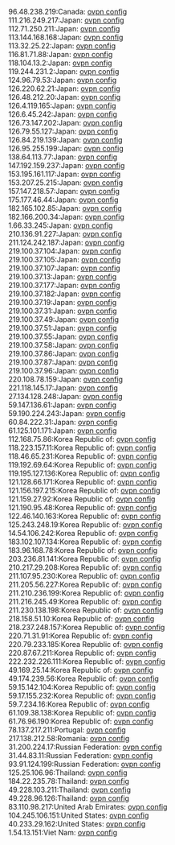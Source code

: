 96.48.238.219:Canada: [ovpn config](vpn/96_48_238_219.ovpn)  
111.216.249.217:Japan: [ovpn config](vpn/111_216_249_217.ovpn)  
112.71.250.211:Japan: [ovpn config](vpn/112_71_250_211.ovpn)  
113.144.168.168:Japan: [ovpn config](vpn/113_144_168_168.ovpn)  
113.32.25.22:Japan: [ovpn config](vpn/113_32_25_22.ovpn)  
116.81.71.88:Japan: [ovpn config](vpn/116_81_71_88.ovpn)  
118.104.13.2:Japan: [ovpn config](vpn/118_104_13_2.ovpn)  
119.244.231.2:Japan: [ovpn config](vpn/119_244_231_2.ovpn)  
124.96.79.53:Japan: [ovpn config](vpn/124_96_79_53.ovpn)  
126.220.62.21:Japan: [ovpn config](vpn/126_220_62_21.ovpn)  
126.48.212.20:Japan: [ovpn config](vpn/126_48_212_20.ovpn)  
126.4.119.165:Japan: [ovpn config](vpn/126_4_119_165.ovpn)  
126.6.45.242:Japan: [ovpn config](vpn/126_6_45_242.ovpn)  
126.73.147.202:Japan: [ovpn config](vpn/126_73_147_202.ovpn)  
126.79.55.127:Japan: [ovpn config](vpn/126_79_55_127.ovpn)  
126.84.219.139:Japan: [ovpn config](vpn/126_84_219_139.ovpn)  
126.95.255.199:Japan: [ovpn config](vpn/126_95_255_199.ovpn)  
138.64.113.77:Japan: [ovpn config](vpn/138_64_113_77.ovpn)  
147.192.159.237:Japan: [ovpn config](vpn/147_192_159_237.ovpn)  
153.195.161.117:Japan: [ovpn config](vpn/153_195_161_117.ovpn)  
153.207.25.215:Japan: [ovpn config](vpn/153_207_25_215.ovpn)  
157.147.218.57:Japan: [ovpn config](vpn/157_147_218_57.ovpn)  
175.177.46.44:Japan: [ovpn config](vpn/175_177_46_44.ovpn)  
182.165.102.85:Japan: [ovpn config](vpn/182_165_102_85.ovpn)  
182.166.200.34:Japan: [ovpn config](vpn/182_166_200_34.ovpn)  
1.66.33.245:Japan: [ovpn config](vpn/1_66_33_245.ovpn)  
210.136.91.227:Japan: [ovpn config](vpn/210_136_91_227.ovpn)  
211.124.242.187:Japan: [ovpn config](vpn/211_124_242_187.ovpn)  
219.100.37.104:Japan: [ovpn config](vpn/219_100_37_104.ovpn)  
219.100.37.105:Japan: [ovpn config](vpn/219_100_37_105.ovpn)  
219.100.37.107:Japan: [ovpn config](vpn/219_100_37_107.ovpn)  
219.100.37.13:Japan: [ovpn config](vpn/219_100_37_13.ovpn)  
219.100.37.177:Japan: [ovpn config](vpn/219_100_37_177.ovpn)  
219.100.37.182:Japan: [ovpn config](vpn/219_100_37_182.ovpn)  
219.100.37.19:Japan: [ovpn config](vpn/219_100_37_19.ovpn)  
219.100.37.31:Japan: [ovpn config](vpn/219_100_37_31.ovpn)  
219.100.37.49:Japan: [ovpn config](vpn/219_100_37_49.ovpn)  
219.100.37.51:Japan: [ovpn config](vpn/219_100_37_51.ovpn)  
219.100.37.55:Japan: [ovpn config](vpn/219_100_37_55.ovpn)  
219.100.37.58:Japan: [ovpn config](vpn/219_100_37_58.ovpn)  
219.100.37.86:Japan: [ovpn config](vpn/219_100_37_86.ovpn)  
219.100.37.87:Japan: [ovpn config](vpn/219_100_37_87.ovpn)  
219.100.37.96:Japan: [ovpn config](vpn/219_100_37_96.ovpn)  
220.108.78.159:Japan: [ovpn config](vpn/220_108_78_159.ovpn)  
221.118.145.17:Japan: [ovpn config](vpn/221_118_145_17.ovpn)  
27.134.128.248:Japan: [ovpn config](vpn/27_134_128_248.ovpn)  
59.147.136.61:Japan: [ovpn config](vpn/59_147_136_61.ovpn)  
59.190.224.243:Japan: [ovpn config](vpn/59_190_224_243.ovpn)  
60.84.222.31:Japan: [ovpn config](vpn/60_84_222_31.ovpn)  
61.125.101.171:Japan: [ovpn config](vpn/61_125_101_171.ovpn)  
112.168.75.86:Korea Republic of: [ovpn config](vpn/112_168_75_86.ovpn)  
118.223.157.11:Korea Republic of: [ovpn config](vpn/118_223_157_11.ovpn)  
118.46.65.231:Korea Republic of: [ovpn config](vpn/118_46_65_231.ovpn)  
119.192.69.64:Korea Republic of: [ovpn config](vpn/119_192_69_64.ovpn)  
119.195.127.136:Korea Republic of: [ovpn config](vpn/119_195_127_136.ovpn)  
121.128.66.171:Korea Republic of: [ovpn config](vpn/121_128_66_171.ovpn)  
121.156.197.215:Korea Republic of: [ovpn config](vpn/121_156_197_215.ovpn)  
121.159.27.92:Korea Republic of: [ovpn config](vpn/121_159_27_92.ovpn)  
121.190.95.48:Korea Republic of: [ovpn config](vpn/121_190_95_48.ovpn)  
122.46.140.163:Korea Republic of: [ovpn config](vpn/122_46_140_163.ovpn)  
125.243.248.19:Korea Republic of: [ovpn config](vpn/125_243_248_19.ovpn)  
14.54.106.242:Korea Republic of: [ovpn config](vpn/14_54_106_242.ovpn)  
183.102.107.134:Korea Republic of: [ovpn config](vpn/183_102_107_134.ovpn)  
183.96.168.78:Korea Republic of: [ovpn config](vpn/183_96_168_78.ovpn)  
203.236.81.141:Korea Republic of: [ovpn config](vpn/203_236_81_141.ovpn)  
210.217.29.208:Korea Republic of: [ovpn config](vpn/210_217_29_208.ovpn)  
211.107.95.230:Korea Republic of: [ovpn config](vpn/211_107_95_230.ovpn)  
211.205.56.227:Korea Republic of: [ovpn config](vpn/211_205_56_227.ovpn)  
211.210.236.199:Korea Republic of: [ovpn config](vpn/211_210_236_199.ovpn)  
211.216.245.49:Korea Republic of: [ovpn config](vpn/211_216_245_49.ovpn)  
211.230.138.198:Korea Republic of: [ovpn config](vpn/211_230_138_198.ovpn)  
218.158.51.10:Korea Republic of: [ovpn config](vpn/218_158_51_10.ovpn)  
218.237.248.157:Korea Republic of: [ovpn config](vpn/218_237_248_157.ovpn)  
220.71.31.91:Korea Republic of: [ovpn config](vpn/220_71_31_91.ovpn)  
220.79.233.185:Korea Republic of: [ovpn config](vpn/220_79_233_185.ovpn)  
220.87.67.211:Korea Republic of: [ovpn config](vpn/220_87_67_211.ovpn)  
222.232.226.111:Korea Republic of: [ovpn config](vpn/222_232_226_111.ovpn)  
49.169.25.14:Korea Republic of: [ovpn config](vpn/49_169_25_14.ovpn)  
49.174.239.56:Korea Republic of: [ovpn config](vpn/49_174_239_56.ovpn)  
59.15.142.104:Korea Republic of: [ovpn config](vpn/59_15_142_104.ovpn)  
59.17.155.232:Korea Republic of: [ovpn config](vpn/59_17_155_232.ovpn)  
59.7.234.16:Korea Republic of: [ovpn config](vpn/59_7_234_16.ovpn)  
61.109.38.138:Korea Republic of: [ovpn config](vpn/61_109_38_138.ovpn)  
61.76.96.190:Korea Republic of: [ovpn config](vpn/61_76_96_190.ovpn)  
78.137.217.211:Portugal: [ovpn config](vpn/78_137_217_211.ovpn)  
217.138.212.58:Romania: [ovpn config](vpn/217_138_212_58.ovpn)  
31.200.224.17:Russian Federation: [ovpn config](vpn/31_200_224_17.ovpn)  
31.44.83.11:Russian Federation: [ovpn config](vpn/31_44_83_11.ovpn)  
93.91.124.199:Russian Federation: [ovpn config](vpn/93_91_124_199.ovpn)  
125.25.106.96:Thailand: [ovpn config](vpn/125_25_106_96.ovpn)  
184.22.235.78:Thailand: [ovpn config](vpn/184_22_235_78.ovpn)  
49.228.103.211:Thailand: [ovpn config](vpn/49_228_103_211.ovpn)  
49.228.96.126:Thailand: [ovpn config](vpn/49_228_96_126.ovpn)  
83.110.98.217:United Arab Emirates: [ovpn config](vpn/83_110_98_217.ovpn)  
104.245.106.151:United States: [ovpn config](vpn/104_245_106_151.ovpn)  
40.233.29.162:United States: [ovpn config](vpn/40_233_29_162.ovpn)  
1.54.13.151:Viet Nam: [ovpn config](vpn/1_54_13_151.ovpn)  
